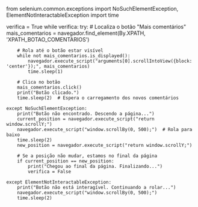 from selenium.common.exceptions import NoSuchElementException, ElementNotInteractableException
import time

verifica = True
while verifica:
    try:
        # Localiza o botão "Mais comentários"
        mais_comentarios = navegador.find_element(By.XPATH, 'XPATH_BOTAO_COMENTARIOS')

        # Rola até o botão estar visível
        while not mais_comentarios.is_displayed():
            navegador.execute_script("arguments[0].scrollIntoView({block: 'center'});", mais_comentarios)
            time.sleep(1)

        # Clica no botão
        mais_comentarios.click()
        print("Botão clicado.")
        time.sleep(2)  # Espera o carregamento dos novos comentários

    except NoSuchElementException:
        print("Botão não encontrado. Descendo a página...")
        current_position = navegador.execute_script("return window.scrollY;")
        navegador.execute_script("window.scrollBy(0, 500);")  # Rola para baixo
        time.sleep(2)
        new_position = navegador.execute_script("return window.scrollY;")

        # Se a posição não mudar, estamos no final da página
        if current_position == new_position:
            print("Chegou ao final da página. Finalizando...")
            verifica = False

    except ElementNotInteractableException:
        print("Botão não está interagível. Continuando a rolar...")
        navegador.execute_script("window.scrollBy(0, 500);")
        time.sleep(2)
